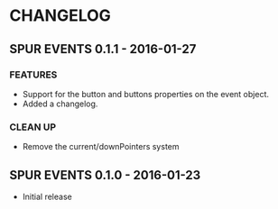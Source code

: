 # CHANGELOG


## SPUR EVENTS 0.1.1 - 2016-01-27

### FEATURES
- Support for the button and buttons properties on the event object.
- Added a changelog.

### CLEAN UP
- Remove the current/downPointers system



## SPUR EVENTS 0.1.0 - 2016-01-23

- Initial release
